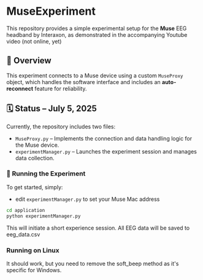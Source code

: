 # MuseExperiment

This repository provides a simple experimental setup for the **Muse** EEG headband by Interaxon, as demonstrated in the accompanying Youtube video (not online, yet)

## 🧠 Overview

This experiment connects to a Muse device using a custom `MuseProxy` object, which handles the software interface and includes an **auto-reconnect** feature for reliability.

## 🗓️ Status – July 5, 2025

Currently, the repository includes two files:

- `MuseProxy.py` – Implements the connection and data handling logic for the Muse device.
- `experimentManager.py` – Launches the experiment session and manages data collection.

### 🚀 Running the Experiment

To get started, simply:

- edit `experimentManager.py` to set your Muse Mac address

```bash
cd application
python experimentManager.py
```

This will initiate a short experience session. All EEG data will be saved to
eeg_data.csv

### Running on Linux
It should work, but you need to remove the soft_beep method as it's specific for Windows.
